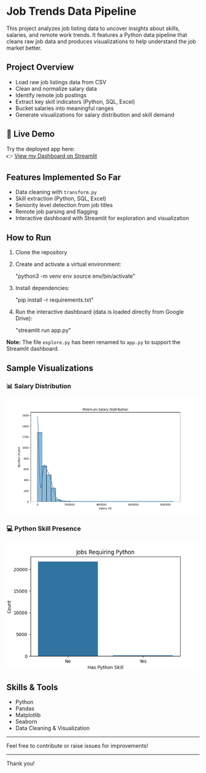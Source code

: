 # Job Trends Data Pipeline

This project analyzes job listing data to uncover insights about skills, salaries, and remote work trends. It features a Python data pipeline that cleans raw job data and produces visualizations to help understand the job market better.

## Project Overview

- Load raw job listings data from CSV
- Clean and normalize salary data
- Identify remote job postings
- Extract key skill indicators (Python, SQL, Excel)
- Bucket salaries into meaningful ranges
- Generate visualizations for salary distribution and skill demand

## 🚀 Live Demo

Try the deployed app here:  
👉 [View my Dashboard on Streamlit](https://akshad0023-job-trends-pipeline-app-qpywdb.streamlit.app/)

## Features Implemented So Far

- Data cleaning with `transform.py`
- Skill extraction (Python, SQL, Excel)
- Seniority level detection from job titles
- Remote job parsing and flagging
- Interactive dashboard with Streamlit for exploration and visualization

## How to Run

1. Clone the repository  
2. Create and activate a virtual environment:
    
    "python3 -m venv env
    source env/bin/activate"

3. Install dependencies:
  
    "pip install -r requirements.txt" 
  
4. Run the interactive dashboard (data is loaded directly from Google Drive):
    
    "streamlit run app.py"
   

**Note:** The file `explore.py` has been renamed to `app.py` to support the Streamlit dashboard.

## Sample Visualizations

### 📊 Salary Distribution
![Salary Distribution](screenshots/salary_distribution.png)

### 💻 Python Skill Presence
![Python Skill Presence](screenshots/python_skill_presence.png)


## Skills & Tools

- Python  
- Pandas  
- Matplotlib  
- Seaborn  
- Data Cleaning & Visualization  

---

Feel free to contribute or raise issues for improvements!

---

Thank you!